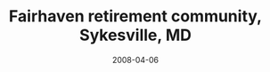 ---
title: "Fairhaven retirement community, Sykesville, MD"
project_id: 
date: 2008-04-06
conference_id: ""
presenters:
   - peter_bandettini
summary: "<p>Fairhaven retirement community, Sykesville, MD</p>"
file: /assets/presentations/T223.pdf
filename: T223.pdf
layout: presentation
---